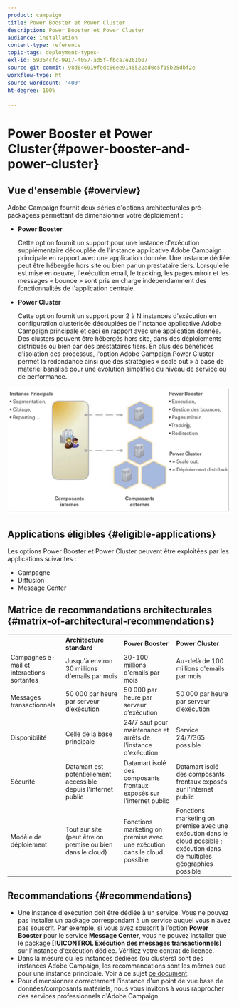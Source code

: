 ```yaml
---
product: campaign
title: Power Booster et Power Cluster
description: Power Booster et Power Cluster
audience: installation
content-type: reference
topic-tags: deployment-types-
exl-id: 59364cfc-9917-4057-ad5f-fbca7e261b07
source-git-commit: 98d646919fedc66ee9145522ad0c5f15b25dbf2e
workflow-type: ht
source-wordcount: '400'
ht-degree: 100%

---
```


# Power Booster et Power Cluster{#power-booster-and-power-cluster}

## Vue d&#39;ensemble {#overview}

Adobe Campaign fournit deux séries d&#39;options architecturales pré-packagées permettant de dimensionner votre déploiement :

* **Power Booster**

   Cette option fournit un support pour une instance d&#39;exécution supplémentaire découplée de l&#39;instance applicative Adobe Campaign principale en rapport avec une application donnée. Une instance dédiée peut être hébergée hors site ou bien par un prestataire tiers. Lorsqu&#39;elle est mise en oeuvre, l&#39;exécution email, le tracking, les pages miroir et les messages « bounce » sont pris en charge indépendamment des fonctionnalités de l&#39;application centrale.

* **Power Cluster**

   Cette option fournit un support pour 2 à N instances d&#39;exécution en configuration clusterisée découplées de l&#39;instance applicative Adobe Campaign principale et ceci en rapport avec une application donnée. Des clusters peuvent être hébergés hors site, dans des déploiements distribués ou bien par des prestataires tiers. En plus des bénéfices d&#39;isolation des processus, l&#39;option Adobe Campaign Power Cluster permet la redondance ainsi que des stratégies « scale out » à base de matériel banalisé pour une évolution simplifiée du niveau de service ou de performance.

![](assets/architectural_options_diagram.png)

## Applications éligibles {#eligible-applications}

Les options Power Booster et Power Cluster peuvent être exploitées par les applications suivantes :

* Campagne
* Diffusion
* Message Center

## Matrice de recommandations architecturales {#matrix-of-architectural-recommendations}

<table> 
 <tbody> 
  <tr> 
   <td> </td> 
   <td> <strong>Architecture standard</strong><br /> </td> 
   <td> <strong>Power Booster</strong><br /> </td> 
   <td> <strong>Power Cluster</strong><br /> </td> 
  </tr> 
  <tr> 
   <td> Campagnes e-mail et interactions sortantes<br /> </td> 
   <td> Jusqu'à environ 30 millions d'emails par mois<br /> </td> 
   <td> 30-100 millions d'emails par mois<br /> </td> 
   <td> Au-delà de 100 millions d'emails par mois<br /> </td> 
  </tr> 
  <tr> 
   <td> Messages transactionnels<br /> </td> 
   <td> 50 000 par heure par serveur d’exécution<br /> </td> 
   <td> 50 000 par heure par serveur d’exécution<br /> </td> 
   <td> 50 000 par heure par serveur d’exécution<br /> </td> 
  </tr> 
  <tr> 
   <td> Disponibilité<br /> </td> 
   <td> Celle de la base principale<br /> </td> 
   <td> 24/7 sauf pour maintenance et
arrêts de l'instance d'exécution<br /> </td> 
   <td> Service 24/7/365 possible<br /> </td> 
  </tr> 
  <tr> 
   <td> Sécurité<br /> </td> 
   <td> Datamart est potentiellement accessible depuis l'internet public<br /> </td> 
   <td> Datamart isolé des composants frontaux
exposés sur l'internet public<br /> </td> 
   <td> Datamart isolé des composants frontaux
exposés sur l'internet public<br /> </td> 
  </tr> 
  <tr> 
   <td> Modèle de déploiement<br /> </td> 
   <td> Tout sur site (peut être on premise ou bien dans le cloud)<br /> </td> 
   <td> Fonctions marketing on premise avec une exécution dans le cloud possible<br /> </td> 
   <td> Fonctions marketing on premise avec une exécution dans le cloud possible ; exécution dans de multiples géographies possible<br /> </td> 
  </tr> 
 </tbody> 
</table>

## Recommandations      {#recommendations}

* Une instance d&#39;exécution doit être dédiée à un service. Vous ne pouvez pas installer un package correspondant à un service auquel vous n&#39;avez pas souscrit. Par exemple, si vous avez souscrit à l&#39;option **Power Booster** pour le service **Message Center**, vous ne pouvez installer que le package **[!UICONTROL Exécution des messages transactionnels]** sur l&#39;instance d&#39;exécution dédiée. Vérifiez votre contrat de licence.
* Dans la mesure où les instances dédiées (ou clusters) sont des instances Adobe Campaign, les recommandations sont les mêmes que pour une instance principale. Voir à ce sujet [ce document](../../production/using/foreword.md).
* Pour dimensionner correctement l&#39;instance d&#39;un point de vue base de données/composants matériels, nous vous invitons à vous rapprocher des services professionnels d&#39;Adobe Campaign.
